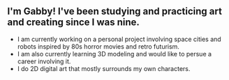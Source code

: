 
## I'm Gabby! I've been studying and practicing art and creating since I was nine.

- I am currently working on a personal project involving space cities and robots inspired by 80s horror movies and retro futurism.
- I am also currently learning 3D modeling and would like to persue a career involving it.
- I do 2D digital art that mostly surrounds my own characters.

<!--

-->
